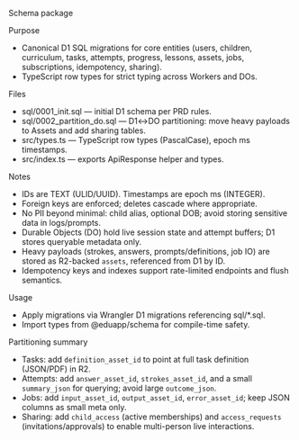 Schema package

Purpose

- Canonical D1 SQL migrations for core entities (users, children, curriculum, tasks, attempts, progress, lessons, assets, jobs, subscriptions, idempotency, sharing).
- TypeScript row types for strict typing across Workers and DOs.

Files

- sql/0001_init.sql — initial D1 schema per PRD rules.
- sql/0002_partition_do.sql — D1↔DO partitioning: move heavy payloads to Assets and add sharing tables.
- src/types.ts — TypeScript row types (PascalCase), epoch ms timestamps.
- src/index.ts — exports ApiResponse helper and types.

Notes

- IDs are TEXT (ULID/UUID). Timestamps are epoch ms (INTEGER).
- Foreign keys are enforced; deletes cascade where appropriate.
- No PII beyond minimal: child alias, optional DOB; avoid storing sensitive data in logs/prompts.
- Durable Objects (DO) hold live session state and attempt buffers; D1 stores queryable metadata only.
- Heavy payloads (strokes, answers, prompts/definitions, job IO) are stored as R2-backed `assets`, referenced from D1 by ID.
- Idempotency keys and indexes support rate-limited endpoints and flush semantics.

Usage

- Apply migrations via Wrangler D1 migrations referencing sql/\*.sql.
- Import types from @eduapp/schema for compile-time safety.

Partitioning summary

- Tasks: add `definition_asset_id` to point at full task definition (JSON/PDF) in R2.
- Attempts: add `answer_asset_id`, `strokes_asset_id`, and a small `summary_json` for querying; avoid large `outcome_json`.
- Jobs: add `input_asset_id`, `output_asset_id`, `error_asset_id`; keep JSON columns as small meta only.
- Sharing: add `child_access` (active memberships) and `access_requests` (invitations/approvals) to enable multi-person live interactions.
